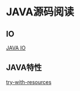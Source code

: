 # JAVA源码阅读

## IO

[JAVA IO](java/io/README.md)

## JAVA特性

[try-with-resources](feature/try-with-resources.md)